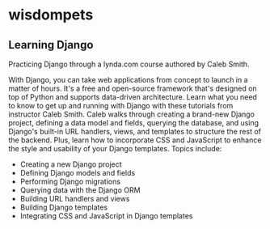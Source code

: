 # wisdompets
## Learning Django

Practicing Django through a lynda.com course authored by Caleb Smith.

With Django, you can take web applications from concept to launch in a matter of hours. It's a free and open-source framework that's designed on top of Python and supports data-driven architecture. Learn what you need to know to get up and running with Django with these tutorials from instructor Caleb Smith. Caleb walks through creating a brand-new Django project, defining a data model and fields, querying the database, and using Django's built-in URL handlers, views, and templates to structure the rest of the backend. Plus, learn how to incorporate CSS and JavaScript to enhance the style and usability of your Django templates.
Topics include:

  * Creating a new Django project
  * Defining Django models and fields
  * Performing Django migrations
  * Querying data with the Django ORM
  * Building URL handlers and views
  * Building Django templates
  * Integrating CSS and JavaScript in Django templates


